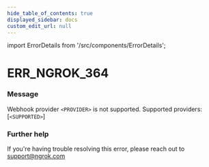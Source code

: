 ```yaml
---
hide_table_of_contents: true
displayed_sidebar: docs
custom_edit_url: null
---
```


import ErrorDetails from '/src/components/ErrorDetails';

# ERR_NGROK_364

### Message
Webhook provider `<PROVIDER>` is not supported. Supported providers: [`<SUPPORTED>`]

### Further help
If you're having trouble resolving this error, please reach out to [support@ngrok.com](mailto:support@ngrok.com?subject=Help%20with%20ERR_NGROK_364)

<ErrorDetails error='err_ngrok_364' />
